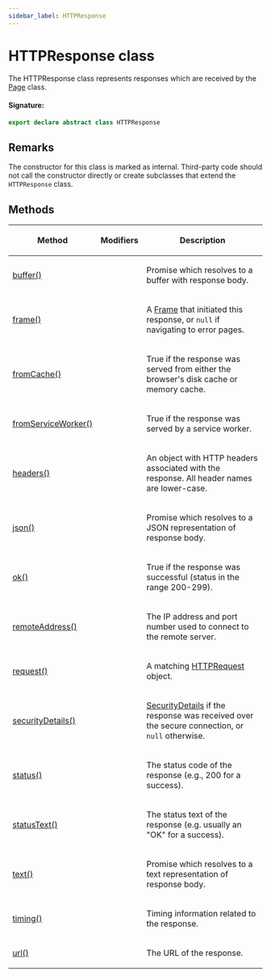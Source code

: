 ```yaml
---
sidebar_label: HTTPResponse
---
```


# HTTPResponse class

The HTTPResponse class represents responses which are received by the [Page](./puppeteer.page.md) class.

#### Signature:

```typescript
export declare abstract class HTTPResponse
```

## Remarks

The constructor for this class is marked as internal. Third-party code should not call the constructor directly or create subclasses that extend the `HTTPResponse` class.

## Methods

<table><thead><tr><th>

Method

</th><th>

Modifiers

</th><th>

Description

</th></tr></thead>
<tbody><tr><td>

[buffer()](./puppeteer.httpresponse.buffer.md)

</td><td>

</td><td>

Promise which resolves to a buffer with response body.

</td></tr>
<tr><td>

[frame()](./puppeteer.httpresponse.frame.md)

</td><td>

</td><td>

A [Frame](./puppeteer.frame.md) that initiated this response, or `null` if navigating to error pages.

</td></tr>
<tr><td>

[fromCache()](./puppeteer.httpresponse.fromcache.md)

</td><td>

</td><td>

True if the response was served from either the browser's disk cache or memory cache.

</td></tr>
<tr><td>

[fromServiceWorker()](./puppeteer.httpresponse.fromserviceworker.md)

</td><td>

</td><td>

True if the response was served by a service worker.

</td></tr>
<tr><td>

[headers()](./puppeteer.httpresponse.headers.md)

</td><td>

</td><td>

An object with HTTP headers associated with the response. All header names are lower-case.

</td></tr>
<tr><td>

[json()](./puppeteer.httpresponse.json.md)

</td><td>

</td><td>

Promise which resolves to a JSON representation of response body.

</td></tr>
<tr><td>

[ok()](./puppeteer.httpresponse.ok.md)

</td><td>

</td><td>

True if the response was successful (status in the range 200-299).

</td></tr>
<tr><td>

[remoteAddress()](./puppeteer.httpresponse.remoteaddress.md)

</td><td>

</td><td>

The IP address and port number used to connect to the remote server.

</td></tr>
<tr><td>

[request()](./puppeteer.httpresponse.request.md)

</td><td>

</td><td>

A matching [HTTPRequest](./puppeteer.httprequest.md) object.

</td></tr>
<tr><td>

[securityDetails()](./puppeteer.httpresponse.securitydetails.md)

</td><td>

</td><td>

[SecurityDetails](./puppeteer.securitydetails.md) if the response was received over the secure connection, or `null` otherwise.

</td></tr>
<tr><td>

[status()](./puppeteer.httpresponse.status.md)

</td><td>

</td><td>

The status code of the response (e.g., 200 for a success).

</td></tr>
<tr><td>

[statusText()](./puppeteer.httpresponse.statustext.md)

</td><td>

</td><td>

The status text of the response (e.g. usually an "OK" for a success).

</td></tr>
<tr><td>

[text()](./puppeteer.httpresponse.text.md)

</td><td>

</td><td>

Promise which resolves to a text representation of response body.

</td></tr>
<tr><td>

[timing()](./puppeteer.httpresponse.timing.md)

</td><td>

</td><td>

Timing information related to the response.

</td></tr>
<tr><td>

[url()](./puppeteer.httpresponse.url.md)

</td><td>

</td><td>

The URL of the response.

</td></tr>
</tbody></table>
